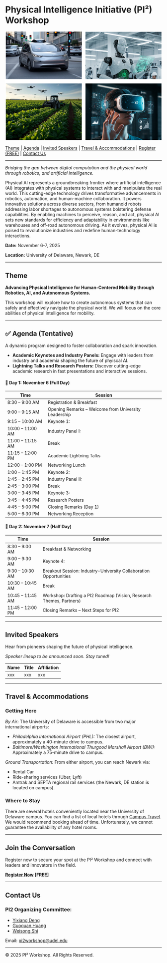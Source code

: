 # Physical Intelligence Initiative (PI²) Workshop
<!-- ![](pi2header.png) -->
<img src="pi2header.png" alt="drawing" width="725"/>


[Theme](#theme) | [Agenda](#agenda) | [Invited Speakers](#invited-speakers) | [Travel & Accommodations](#travel--accommodations) | [Register (FREE)](#join-the-conversation) | [Contact Us](#contact-us)

---

*Bridging the gap between digital computation and the physical world through robotics, and artificial intelligence.*

Physical AI represents a groundbreaking frontier where artificial intelligence (AI) integrates with physical systems to interact with and manipulate the real world. This cutting-edge technology drives transformative advancements in robotics, automation, and human-machine collaboration. It powers innovative solutions across diverse sectors, from humanoid robots addressing labor shortages to autonomous systems bolstering defense capabilities. By enabling machines to perceive, reason, and act, physical AI sets new standards for efficiency and adaptability in environments like warehouses and off-road autonomous driving. As it evolves, physical AI is poised to revolutionize industries and redefine human-technology interactions. 

**Date:** November 6-7, 2025

**Location:** University of Delaware, Newark, DE

---

## Theme

**Advancing Physical Intelligence for Human-Centered Mobility through Robotics, AI, and Autonomous Systems.**

This workshop will explore how to create autonomous systems that can safely and effectively navigate the physical world.
We will focus on the core abilities of physical intelligence for mobility.

---

## ✅ **Agenda (Tentative)**

A dynamic program designed to foster collaboration and spark innovation.

* **Academic Keynotes and Industry Panels:** Engage with leaders from industry and academia shaping the future of phyiscal AI.
* **Lightning Talks and Research Posters:** Discover cutting-edge academic research in fast presentations and interactive sessions.


#### 📅 **Day 1: November 6 (Full Day)**

| Time             | Session                                                                  |
| ---------------- | ------------------------------------------------------------------------ |
| 8:30 – 9:00 AM   | Registration & Breakfast                                                 |
| 9:00 – 9:15 AM   | Opening Remarks – Welcome from University Leadership                     |
| 9:15 – 10:00 AM   | Keynote 1:  |
| 10:00 – 11:00 AM  | Industry Panel I:              |
| 11:00 – 11:15 AM | Break                                                                    |
| 11:15 – 12:00 PM | Academic Lightning Talks           |
| 12:00 – 1:00 PM  | Networking Lunch                                                         |
| 1:00 – 1:45 PM   | Keynote 2:        |
| 1:45 – 2:45 PM   | Industry Panel II:    |
| 2:45 – 3:00 PM   | Break                                                                    |
| 3:00 – 3:45 PM   | Keynote 3:                  |
| 3:45 – 4:45 PM   | Research Posters                        |
| 4:45 – 5:00 PM   | Closing Remarks (Day 1)                                                  |
| 5:00 – 6:30 PM   | Networking Reception                                                     |



#### 📅 **Day 2: November 7 (Half Day)**

| Time             | Session                                                              |
| ---------------- | -------------------------------------------------------------------- |
| 8:30 – 9:00 AM   | Breakfast & Networking                                               |
| 9:00 – 9:30 AM   | Keynote 4:           |
| 9:30 – 10:30 AM  | Breakout Session: Industry-University Collaboration Opportunities |
| 10:30 – 10:45 AM | Break                                                                |
| 10:45 – 11:45 AM | Workshop: Drafting a PI2 Roadmap (Vision, Research Themes, Partners) |
| 11:45 – 12:00 PM | Closing Remarks – Next Steps for PI2                                 |

---


## Invited Speakers

Hear from pioneers shaping the future of physical intelligence.

*Speaker lineup to be announced soon. Stay tuned!*

| Name | Title | Affiliation |
|:-------------|:--------------|:--------------|
| xxx | xxx | xxx |


---

## Travel & Accommodations

### Getting Here

*By Air:* The University of Delaware is accessible from two major international airports:
* *Philadelphia International Airport (PHL):* The closest airport, approximately a 40-minute drive to campus.
* *Baltimore/Washington International Thurgood Marshall Airport (BWI):* Approximately a 75-minute drive to campus.

*Ground Transportation:* From either airport, you can reach Newark via:
* Rental Car
* Ride-sharing services (Uber, Lyft)
* Amtrak and SEPTA regional rail services (the Newark, DE station is located on campus).

### Where to Stay

There are several hotels conveniently located near the University of Delaware campus.
You can find a list of local hotels through [Campus Travel](https://campustravel.com/university/university-of-delaware/).
We would recommend booking ahead of time. Unfortunately, we cannot guarantee the availability of any hotel rooms.

---

## Join the Conversation

Register now to secure your spot at the PI² Workshop and connect with leaders and innovators in the field.

[**Register Now**](https://udel.ungerboeck.net/prod/emc00/register.aspx?aat=45715937454c4f424a6a47625a4e6d5667426c77726b71533333304b5759616e47395a784c4244336c51453d) **[FREE]**

---

## Contact Us

### PI2 Organizing Committee:
* [Yixiang Deng](https://yixiangd.github.io/)
* [Guoquan Huang](https://udel.edu/~ghuang/)
* [Weisong Shi](https://www.weisongshi.org/) 

Email: [pi2workshop@udel.edu](mailto:pi2workshop@udel.edu)

---

© 2025 PI² Workshop. All Rights Reserved.
